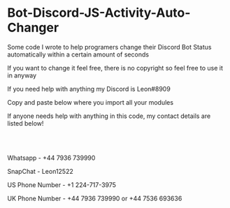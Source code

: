 # Bot-Discord-JS-Activity-Auto-Changer
<a> Some code I wrote to help programers change their Discord Bot Status automatically within a certain amount of seconds </a>
<p> If you want to change it feel free, there is no copyright so feel free to use it in anyway</p>
<p> If you need help with anything my Discord is Leon#8909</p>
<p> Copy and paste below where you import all your modules</p>
<p> If anyone needs help with anything in this code, my contact details are listed below!</p>
<br><br>
<p>Whatsapp - +44 7936 739990<br>
<p>SnapChat - Leon12522<br>
<p>US Phone Number - +1 224-717-3975<br>
<p>UK Phone Number - +44 7936 739990 or +44 7536 693636<br>
